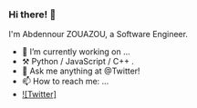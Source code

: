 ### Hi there! 👋

I'm Abdennour ZOUAZOU, a Software Engineer.


- 🔭 I’m currently working on ...
- ⚒️ Python / JavaScript / C++ .
- 💭 Ask me anything at @Twitter!
- 📫 How to reach me: ...
- [![Twitter]](https://twitter.com/zouazou)

